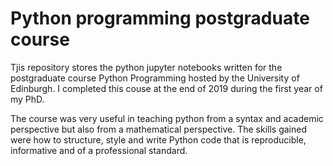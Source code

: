 # Python programming postgraduate course

Tjis repository stores the python jupyter notebooks written for the postgraduate course Python Programming hosted by the University of Edinburgh. I completed this couse at the end of 2019 during the first year of my PhD.

The course was very useful in teaching python from a syntax and academic perspective but also from a mathematical perspective. The skills gained were how to structure, style and write Python code that is reproducible, informative and of a professional standard.
